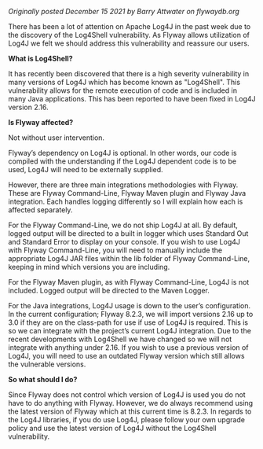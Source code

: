 _Originally posted December 15 2021 by Barry Attwater on flywaydb.org_

There has been a lot of attention on Apache Log4J in the past week due to the discovery of the Log4Shell vulnerability. As Flyway allows utilization of Log4J we felt we should address this vulnerability and reassure our users.

**What is Log4Shell?**

It has recently been discovered that there is a high severity vulnerability in many versions of Log4J which has become known as "Log4Shell". This vulnerability allows for the remote execution of code and is included in many Java applications. This has been reported to have been fixed in Log4J version 2.16.

**Is Flyway affected?**

Not without user intervention.

Flyway’s dependency on Log4J is optional. In other words, our code is compiled with the understanding if the Log4J dependent code is to be used, Log4J will need to be externally supplied.

However, there are three main integrations methodologies with Flyway. These are Flyway Command-Line, Flyway Maven plugin and Flyway Java integration. Each handles logging differently so I will explain how each is affected separately.

For the Flyway Command-Line, we do not ship Log4J at all. By default, logged output will be directed to a built in logger which uses Standard Out and Standard Error to display on your console. If you wish to use Log4J with Flyway Command-Line, you will need to manually include the appropriate Log4J JAR files within the lib folder of Flyway Command-Line, keeping in mind which versions you are including.

For the Flyway Maven plugin, as with Flyway Command-Line, Log4J is not included. Logged output will be directed to the Maven Logger.

For the Java integrations, Log4J usage is down to the user’s configuration. In the current configuration; Flyway 8.2.3, we will import versions 2.16 up to 3.0 if they are on the class-path for use if use of Log4J is required. This is so we can integrate with the project’s current Log4J integration. Due to the recent developments with Log4Shell we have changed so we will not integrate with anything under 2.16. If you wish to use a previous version of Log4J, you will need to use an outdated Flyway version which still allows the vulnerable versions.

**So what should I do?**

Since Flyway does not control which version of Log4J is used you do not have to do anything with Flyway. However, we do always recommend using the latest version of Flyway which at this current time is 8.2.3. In regards to the Log4J libraries, if you do use Log4J, please follow your own upgrade policy and use the latest version of Log4J without the Log4Shell vulnerability.
